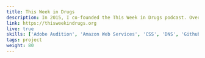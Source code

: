 ```yaml
---
title: This Week in Drugs 
description: In 2015, I co-founded the This Week in Drugs podcast. Over the course of the last three years, I've provided a variety of services to the podcast organization including audio editing, web design, web administration, and podcast publishing. In 2018 I archived the site and migrated it from a WordPress installation to a Jekyll static site for preservation, speed, and security. 
link: https://thisweekindrugs.org 
live: true
skills: ['Adobe Audition', 'Amazon Web Services', 'CSS', 'DNS', 'Github Pages', 'Jekyll', 'HTML', 'PHP', 'Ruby', 'WordPress']
tags: project
weight: 80
---
```


